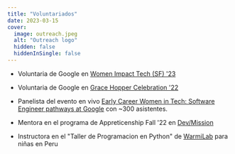 ```yaml
---
title: "Voluntariados"
date: 2023-03-15
cover:
  image: outreach.jpeg
  alt: "Outreach logo"
  hidden: false
  hiddenInSingle: false
---
```


- Voluntaria de Google en [Women Impact Tech (SF) '23](https://womenimpacttech.com/)

- Voluntaria de Google en [Grace Hopper Celebration '22](https://ghc.anitab.org/)

- Panelista del evento en vivo [Early Career Women in Tech: Software Engineer pathways at Google](https://careersonair.withgoogle.com/events/early-career-swe?talk=early-career-women-in-tech) con ~300 asistentes.

- Mentora en el programa de Appreticenship Fall '22 en [Dev/Mission](https://devmission.org/)

- Instructora en el "Taller de Programacion en Python" de [WarmiLab](https://www.warmilab.com/) para niñas en Peru
